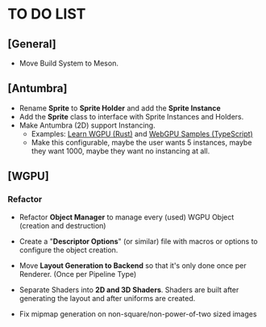 # TO DO LIST

## \[General\]

- Move Build System to Meson.

## \[Antumbra\]

- Rename **Sprite** to **Sprite Holder** and add the **Sprite Instance**
- Add the **Sprite** class to interface with Sprite Instances and Holders.
- Make Antumbra (2D) support Instancing.
    - Examples: [Learn WGPU (Rust)](https://sotrh.github.io/learn-wgpu/beginner/tutorial7-instancing) and [WebGPU Samples (TypeScript)](https://webgpu.github.io/webgpu-samples/?sample=instancedCube)
    - Make this configurable, maybe the user wants 5 instances, maybe they want 1000, maybe they want no instancing at all.

## \[WGPU\]

### Refactor

- Refactor **Object Manager** to manage every (used) WGPU Object (creation and destruction)
- Create a "**Descriptor Options**" (or similar) file with macros or options to configure the object creation.
- Move **Layout Generation to Backend** so that it's only done once per Renderer. (Once per Pipeline Type)
- Separate Shaders into **2D and 3D Shaders**. Shaders are built after generating the layout and after uniforms are created.

- Fix mipmap generation on non-square/non-power-of-two sized images